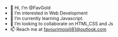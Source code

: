 - 👋 Hi, I’m @FavGold
- 👀 I’m interested in Web Development
- 🌱 I’m currently learning Javascript.
- 💞️ I’m looking to collaborate on HTML,CSS and Js
- 📫 Reach me at favourimoisili81@outlook.com

<!---
FavGold/FavGold is a ✨ special ✨ repository because its `README.md` (this file) appears on your GitHub profile.
You can click the Preview link to take a look at your changes.
--->
